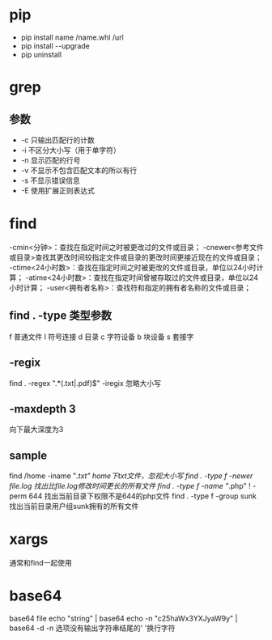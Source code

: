 # pip
* pip install name /name.whl /url
* pip install --upgrade
* pip uninstall 

# grep
## 参数
* -c 只输出匹配行的计数
* -i 不区分大小写（用于单字符）
* -n 显示匹配的行号
* -v 不显示不包含匹配文本的所以有行
* -s 不显示错误信息
* -E 使用扩展正则表达式

# find 
-cmin<分钟>：查找在指定时间之时被更改过的文件或目录；
-cnewer<参考文件或目录>查找其更改时间较指定文件或目录的更改时间更接近现在的文件或目录； 
-ctime<24小时数>：查找在指定时间之时被更改的文件或目录，单位以24小时计算；
-atime<24小时数>：查找在指定时间曾被存取过的文件或目录，单位以24小时计算；
-user<拥有者名称>：查找符和指定的拥有者名称的文件或目录；

## find . -type 类型参数
f 普通文件 l 符号连接 d 目录 c 字符设备 b 块设备 s 套接字
## -regix
find . -regex ".*\(\.txt\|\.pdf\)$"
-iregix 忽略大小写
## -maxdepth 3
向下最大深度为3
## sample
find /home -iname "*.txt" home下txt文件，忽视大小写
find . -type f -newer file.log 找出比file.log修改时间更长的所有文件
find . -type f -name "*.php" ! -perm 644 找出当前目录下权限不是644的php文件
find . -type f -group sunk 找出当前目录用户组sunk拥有的所有文件


# xargs
通常和find一起使用

# base64
base64 file
echo "string" | base64
echo -n "c25haWx3YXJyaW9y" | base64 -d
-n 选项没有输出字符串结尾的' '换行字符
